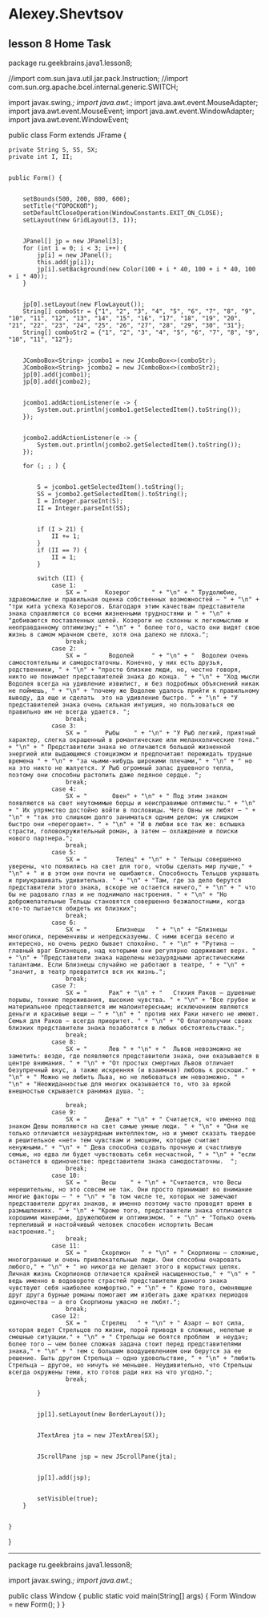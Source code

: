# Alexey.Shevtsov
lesson 8 Home Task
-------------------------

package ru.geekbrains.java1.lesson8;

//import com.sun.java.util.jar.pack.Instruction;
//import com.sun.org.apache.bcel.internal.generic.SWITCH;


import javax.swing.*;
import java.awt.*;
import java.awt.event.MouseAdapter;
import java.awt.event.MouseEvent;
import java.awt.event.WindowAdapter;
import java.awt.event.WindowEvent;

public class Form extends JFrame {


    private String S, SS, SX;
    private int I, II;


    public Form() {


        setBounds(500, 200, 800, 600);
        setTitle("ГОРОСКОП");
        setDefaultCloseOperation(WindowConstants.EXIT_ON_CLOSE);
        setLayout(new GridLayout(3, 1));


        JPanel[] jp = new JPanel[3];
        for (int i = 0; i < 3; i++) {
            jp[i] = new JPanel();
            this.add(jp[i]);
            jp[i].setBackground(new Color(100 + i * 40, 100 + i * 40, 100 + i * 40));
        }


        jp[0].setLayout(new FlowLayout());
        String[] comboStr = {"1", "2", "3", "4", "5", "6", "7", "8", "9", "10", "11", "12", "13", "14", "15", "16", "17", "18", "19", "20", "21", "22", "23", "24", "25", "26", "27", "28", "29", "30", "31"};
        String[] comboStr2 = {"1", "2", "3", "4", "5", "6", "7", "8", "9", "10", "11", "12"};


        JComboBox<String> jcombo1 = new JComboBox<>(comboStr);
        JComboBox<String> jcombo2 = new JComboBox<>(comboStr2);
        jp[0].add(jcombo1);
        jp[0].add(jcombo2);


        jcombo1.addActionListener(e -> {
            System.out.println(jcombo1.getSelectedItem().toString());
        });


        jcombo2.addActionListener(e -> {
            System.out.println(jcombo2.getSelectedItem().toString());
        });

        for (; ; ) {


            S = jcombo1.getSelectedItem().toString();
            SS = jcombo2.getSelectedItem().toString();
            I = Integer.parseInt(S);
            II = Integer.parseInt(SS);


            if (I > 21) {
                II += 1;
            }
            if (II == 7) {
                II = 1;
            }

            switch (II) {
                case 1:
                    SX = "     Козерог      " + "\n" + " Трудолюбие, здравомыслие и правильная оценка собственных возможностей – " + "\n" + "три кита успеха Козерогов. Благодаря этим качествам представители знака справляются со всеми жизненными трудностями и " + "\n" + "добиваются поставленных целей. Козероги не склонны к легкомыслию и неоправданному оптимизму;" + "\n" + " более того, часто они видят свою жизнь в самом мрачном свете, хотя она далеко не плоха.";
                    break;
                case 2:
                    SX = "      Водолей     " + "\n" + "  Водолеи очень самостоятельны и самодостаточны. Конечно, у них есть друзья, родственники, " + "\n" + "просто близкие люди, но, честно говоря, никто не понимает представителей знака до конца. " + "\n" + "Ход мысли Водолея всегда на удивление извилист, и без подробных объяснений никак не поймешь, " + "\n" + "почему же Водолею удалось прийти к правильному выводу, да еще и сделать  это на удивление быстро. " + "\n" + "У представителей знака очень сильная интуиция, но пользоваться ею правильно им не всегда удается. ";
                    break;
                case 3:
                    SX = "     Рыбы    " + "\n" + "У Рыб легкий, приятный характер, слегка окрашенный в романтические или меланхолические тона." + "\n" + " Представители знака не отличаются большой жизненной энергией или выдающимся стоицизмом и предпочитают пережидать трудные времена " + "\n" + "за чьими-нибудь широкими плечами," + "\n" + " но на это никто не жалуется. У Рыб огромный запас душевного тепла, поэтому они способны растопить даже ледяное сердце. ";
                    break;
                case 4:
                    SX = "       Овен" + "\n" + " Под этим знаком появляются на свет неутомимые борцы и неисправимые оптимисты." + "\n" + " Их упрямство достойно войти в пословицы. Чего Овны не любят – " + "\n" + "так это слишком долго заниматься одним делом: уж слишком быстро они «перегорают». " + "\n" + "И в любви все так же: вспышка страсти, головокружительный роман, а затем – охлаждение и поиски нового партнера.";
                    break;
                case 5:
                    SX = "        Телец" + "\n" + " Тельцы совершенно уверены, что появились на свет для того, чтобы сделать мир лучше," + "\n" + " и в этом они почти не ошибаются. Способность Тельцов украшать и приукрашивать удивительна. " + "\n" + "Там, где за дело берутся представители этого знака, вскоре не остается ничего," + "\n" + " что бы не радовало глаз и не поднимало настроения. " + "\n" + "Но доброжелательные Тельцы становятся совершенно безжалостными, когда кто-то пытается обидеть их близких";
                    break;
                case 6:
                    SX = "        Близнецы   " + "\n" + "Близнецы многолики, переменчивы и непредсказуемы. С ними всегда весело и интересно, но очень редко бывает спокойно. " + "\n" + "Рутина – главный враг Близнецов, над которыми они регулярно одерживают верх. " + "\n" + "Представители знака наделены незаурядными артистическими талантами. Если Близнецы случайно не работают в театре, " + "\n" + "значит, в театр превратится вся их жизнь.";
                    break;
                case 7:
                    SX = "      Рак" + "\n" + "   Стихия Раков – душевные порывы, тонкие переживания, высокие чувства. " + "\n" + "Все грубое и материальное представляется им малоинтересным; исключением являются деньги и красивые вещи – " + "\n" + " против них Раки ничего не имеют. Семья для Раков – всегда приоритет. " + "\n" + "О благополучии своих близких представители знака позаботятся в любых обстоятельствах.";
                    break;
                case 8:
                    SX = "      Лев " + "\n" + "  Львов невозможно не заметить: везде, где появляются представители знака, они оказываются в центре внимания. " + "\n" + "От простых смертных Львов отличает безупречный вкус, а также искренняя (и взаимная) любовь к роскоши." + "\n" + " Можно не любить Льва, но не любоваться им невозможно. " + "\n" + "Неожиданностью для многих оказывается то, что за яркой внешностью скрывается ранимая душа. ";

                    break;
                case 9:
                    SX = "     Дева" + "\n" + " Считается, что именно под знаком Девы появляются на свет самые умные люди. " + "\n" + "Они не только отличаются незаурядным интеллектом, но и умеют сказать твердое и решительное «нет» тем чувствам и эмоциям, которые считают ненужными." + "\n" + " Дева способна создать прочную и счастливую семью, но едва ли будет чувствовать себя несчастной, " + "\n" + "если останется в одиночестве: представители знака самодостаточны.  ";
                    break;
                case 10:
                    SX = "    Весы    " + "\n" + "Считается, что Весы нерешительны, но это совсем не так. Они просто принимают во внимание многие факторы – " + "\n" + "в том числе те, которых не замечают представители других знаков, и именно поэтому часто проводят время в размышлениях. " + "\n" + "Кроме того, представители знака отличаются хорошими манерами, дружелюбием и оптимизмом. " + "\n" + "Только очень терпеливый и настойчивый человек способен испортить Весам настроение.";
                    break;
                case 11:
                    SX = "    Скорпион   " + "\n" + " Скорпионы – сложные, многогранные и очень привлекательные люди. Они способны очаровать любого," + "\n" + " но никогда не делают этого в корыстных целях. Личная жизнь Скорпионов отличается крайней насыщенностью," + "\n" + " ведь именно в водовороте страстей представители данного знака чувствуют себя наиболее комфортно." + "\n" + " Кроме того, сменяющие друг друга бурные романы помогают им избегать даже кратких периодов одиночества – а его Скорпионы ужасно не любят.";
                    break;
                case 12:
                    SX = "    Стрелец   " + "\n" + " Азарт – вот сила, которая ведет Стрельцов по жизни, порой приводя в сложные, нелепые и смешные ситуации." + "\n" + " Стрельцы не боятся проблем  и неудач; более того – чем более сложная задача стоит перед представителями знака," + "\n" + " тем с большим воодушевлением они берутся за ее решение. Быть другом Стрельца – одно удовольствие, " + "\n" + "любить Стрельца – другое, но ничуть не меньшее. Неудивительно, что Стрельцы всегда окружены теми, кто готов ради них на что угодно.";
                    break;

            }


            jp[1].setLayout(new BorderLayout());


            JTextArea jta = new JTextArea(SX);


            JScrollPane jsp = new JScrollPane(jta);


            jp[1].add(jsp);


            setVisible(true);
        }


    }
}

------------------------------------------

package ru.geekbrains.java1.lesson8;

import javax.swing.*;
import java.awt.*;

public class Window {
    public static void main(String[] args) {
        Form Window = new Form();
    }
}
